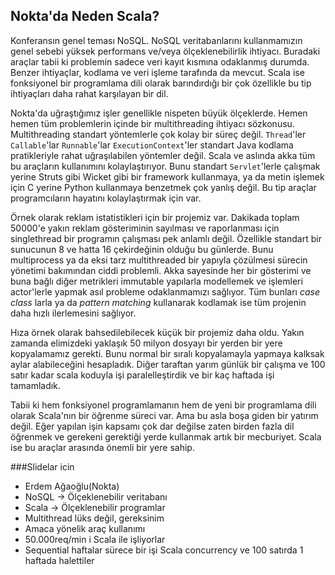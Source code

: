 ## Nokta'da Neden Scala?

Konferansın genel teması NoSQL. NoSQL veritabanlarını kullanmamızın genel sebebi yüksek performans ve/veya ölçeklenebilirlik ihtiyacı. Buradaki araçlar tabii ki problemin sadece veri kayıt kısmına odaklanmış durumda. Benzer ihtiyaçlar, kodlama ve veri işleme tarafında da mevcut. Scala ise fonksiyonel bir programlama dili olarak barındırdığı bir çok özellikle bu tip ihtiyaçları daha rahat karşılayan bir dil.

Nokta'da uğraştığımız işler genellikle nispeten büyük ölçeklerde. Hemen hemen tüm problemlerin içinde bir multithreading ihtiyacı sözkonusu. Multithreading standart yöntemlerle çok kolay bir süreç değil. `Thread`'ler `Callable`'lar `Runnable`'lar `ExecutionContext`'ler standart Java kodlama pratikleriyle rahat uğraşılabilen yöntemler değil. Scala ve aslında akka tüm bu araçların kullanımını kolaylaştırıyor. Bunu standart `Servlet`'lerle çalışmak yerine Struts gibi Wicket gibi bir framework kullanmaya, ya da metin işlemek için C yerine Python kullanmaya benzetmek çok yanlış değil. Bu tip araçlar programcıların hayatını kolaylaştırmak için var.

Örnek olarak reklam istatistikleri için bir projemiz var. Dakikada toplam 50000'e yakın reklam gösteriminin sayılması ve raporlanması için singlethread bir programın çalışması pek anlamlı değil. Özellikle standart bir sunucunun 8 ve hatta 16 çekirdeğinin olduğu bu günlerde. Bunu multiprocess ya da eksi tarz multithreaded bir yapıyla çözülmesi sürecin yönetimi bakımından ciddi problemli. Akka sayesinde her bir gösterimi ve buna bağlı diğer metrikleri immutable yapılarla modellemek ve işlemleri actor'lerle yapmak asıl probleme odaklanmamızı sağlıyor. Tüm bunları _case class_ larla ya da _pattern matching_ kullanarak kodlamak ise tüm projenin daha hızlı ilerlemesini sağlıyor.

Hıza örnek olarak bahsedilebilecek küçük bir projemiz daha oldu. Yakın zamanda elimizdeki yaklaşık 50 milyon dosyayı bir yerden bir yere kopyalamamız gerekti. Bunu normal bir sıralı kopyalamayla yapmaya kalksak aylar alabileceğini hesapladık. Diğer taraftan yarım günlük bir çalışma ve 100 satır kadar scala koduyla işi paralelleştirdik ve bir kaç haftada işi tamamladık.

Tabii ki hem fonksiyonel programlamanın hem de yeni bir programlama dili olarak Scala'nın bir öğrenme süreci var. Ama bu asla boşa giden bir yatırım değil. Eğer yapılan işin kapsamı çok dar değilse zaten birden fazla dil öğrenmek ve gerekeni gerektiği yerde kullanmak artık bir mecburiyet. Scala ise bu araçlar arasında önemli bir yere sahip.


###Slidelar icin

* Erdem Ağaoğlu(Nokta)
* NoSQL -> Ölçeklenebilir veritabanı
* Scala -> Ölçeklenebilir programlar
* Multithread lüks değil, gereksinim
* Amaca yönelik araç kullanımı
* 50.000req/min i Scala ile işliyorlar
* Sequential haftalar sürece bir işi Scala concurrency ve 100 satırda 1 haftada halettiler
